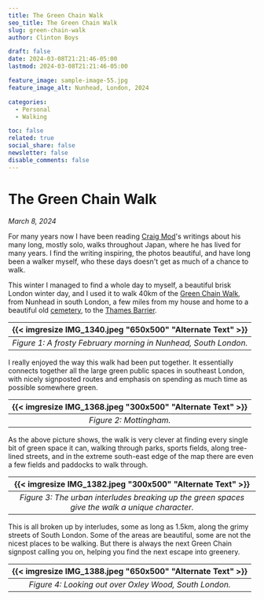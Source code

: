 ```yaml
---
title: The Green Chain Walk
seo_title: The Green Chain Walk
slug: green-chain-walk
author: Clinton Boys

draft: false
date: 2024-03-08T21:21:46-05:00
lastmod: 2024-03-08T21:21:46-05:00

feature_image: sample-image-55.jpg
feature_image_alt: Nunhead, London, 2024

categories:
  - Personal
  - Walking

toc: false
related: true
social_share: false
newsletter: false
disable_comments: false
---
```


# The Green Chain Walk

*March 8, 2024*

For many years now I have been reading [Craig Mod](https://www.craigmod.com/)'s writings about his many long, mostly solo, walks throughout Japan, where he has lived for many years. I find the writing inspiring, the photos beautiful, and have long been a walker myself, who these days doesn't get as much of a chance to walk. 

This winter I managed to find a whole day to myself, a beautiful brisk London winter day, and I used it to walk 40km of the [Green Chain Walk](https://tfl.gov.uk/modes/walking/green-chain-walk), from Nunhead in south London, a few miles from my house and home to a beautiful old [cemetery](https://en.wikipedia.org/wiki/Nunhead_Cemetery), to the [Thames Barrier](https://en.wikipedia.org/wiki/Thames_Barrier).  

| {{< imgresize IMG_1340.jpeg "650x500" "Alternate Text" >}} |
|:--:|
| *Figure 1: A frosty February morning in Nunhead, South London.* |

I really enjoyed the way this walk had been put together. It essentially connects together all the large green public spaces in southeast London, with nicely signposted routes and emphasis on spending as much time as possible somewhere green. 

| {{< imgresize IMG_1368.jpeg "300x500" "Alternate Text" >}} |
|:--:|
| *Figure 2: Mottingham.* |

As the above picture shows, the walk is very clever at finding every single bit of green space it can, walking through parks, sports fields, along tree-lined streets, and in the extreme south-east edge of the map there are even a few fields and paddocks to walk through. 

| {{< imgresize IMG_1382.jpeg "300x500" "Alternate Text" >}} |
|:--:|
| *Figure 3: The urban interludes breaking up the green spaces give the walk a unique character.* |

This is all broken up by interludes, some as long as 1.5km, along the grimy streets of South London. Some of the areas are beautiful, some are not the nicest places to be walking. But there is always the next Green Chain signpost calling you on, helping you find the next escape into greenery. 

| {{< imgresize IMG_1388.jpeg "650x500" "Alternate Text" >}} |
|:--:|
| *Figure 4: Looking out over Oxley Wood, South London.* |


